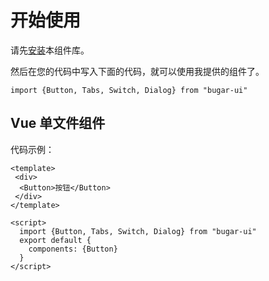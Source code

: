 # 开始使用

请先<a href="#/doc/install">安装</a>本组件库。

然后在您的代码中写入下面的代码，就可以使用我提供的组件了。
```
import {Button, Tabs, Switch, Dialog} from "bugar-ui"
```

## Vue 单文件组件

代码示例：
```
<template>
 <div>
  <Button>按钮</Button>
 </div>
</template>

<script>
  import {Button, Tabs, Switch, Dialog} from "bugar-ui"
  export default {
    components: {Button}
  }
</script>
```

